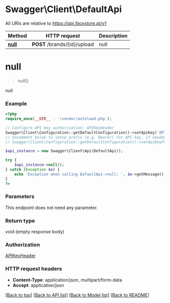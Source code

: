 # Swagger\Client\DefaultApi

All URIs are relative to *https://api.facestore.pt/v1*

Method | HTTP request | Description
------------- | ------------- | -------------
[**null**](DefaultApi.md#null) | **POST** /brands/{id}/upload | null


# **null**
> null()

null

### Example
```php
<?php
require_once(__DIR__ . '/vendor/autoload.php');

// Configure API key authorization: APIKeyHeader
Swagger\Client\Configuration::getDefaultConfiguration()->setApiKey('APIToken', 'YOUR_API_KEY');
// Uncomment below to setup prefix (e.g. Bearer) for API key, if needed
// Swagger\Client\Configuration::getDefaultConfiguration()->setApiKeyPrefix('APIToken', 'Bearer');

$api_instance = new Swagger\Client\Api\DefaultApi();

try {
    $api_instance->null();
} catch (Exception $e) {
    echo 'Exception when calling DefaultApi->null: ', $e->getMessage(), PHP_EOL;
}
?>
```

### Parameters
This endpoint does not need any parameter.

### Return type

void (empty response body)

### Authorization

[APIKeyHeader](../../README.md#APIKeyHeader)

### HTTP request headers

 - **Content-Type**: application/json, multipart/form-data
 - **Accept**: application/json

[[Back to top]](#) [[Back to API list]](../../README.md#documentation-for-api-endpoints) [[Back to Model list]](../../README.md#documentation-for-models) [[Back to README]](../../README.md)

